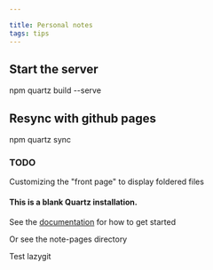 ```yaml
---

title: Personal notes
tags: tips
---
```


## Start the server
npm quartz build --serve

## Resync with github pages
npm quartz sync


### TODO
Customizing the "front page" to display foldered files

#### This is a blank Quartz installation.
See the [documentation](https://quartz.jzhao.xyz) for how to get started

Or see the note-pages directory

Test lazygit